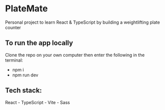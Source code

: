 # PlateMate
Personal project to learn React &amp; TypeScript by building a weightlifting plate counter

## To run the app locally

Clone the repo on your own computer then enter the following in the terminal:

- npm i
- npm run dev

## Tech stack:
React - TypeScript - Vite - Sass
